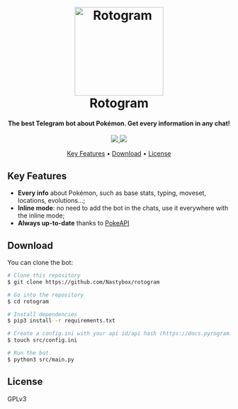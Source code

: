 <h1 align="center">
  <br>
  <img src="assets/logo-circle.png" alt="Rotogram" width="200"></a>
	<br>
		Rotogram
	</br>
</h1>

<h4 align="center">The best Telegram bot about Pokémon. Get every information in any chat!</h4>

<p align="center">
  <a href="https://t.me/rotogrambot">
    <img src="https://img.shields.io/badge/bot-try%20it%20yourself-blue?style=for-the-badge&logo=telegram">
  </a>
  <a href="https://t.me/rotogram">
    <img src="https://img.shields.io/badge/channel-news-blue?style=for-the-badge&logo=telegram">
  </a>
</p>
<p align="center">
  <a href="#key-features">Key Features</a> •
  <a href="#download">Download</a> •
  <a href="#license">License</a>
</p>

## Key Features

* **Every info** about Pokémon, such as base stats, typing, moveset, locations, evolutions...;
* **Inline mode**: no need to add the bot in the chats, use it everywhere with the inline mode;
* **Always up-to-date** thanks to [PokeAPI](https://github.com/PokeAPI/pokeapi)

## Download

You can clone the bot:

```bash
# Clone this repository
$ git clone https://github.com/Nastybox/rotogram

# Go into the repository
$ cd rotogram

# Install dependencies
$ pip3 install -r requirements.txt

# Create a config.ini with your api id/api hash (https://docs.pyrogram.org/topics/config-file#pyrogram)
$ touch src/config.ini

# Run the bot
$ python3 src/main.py
```

## License

GPLv3
